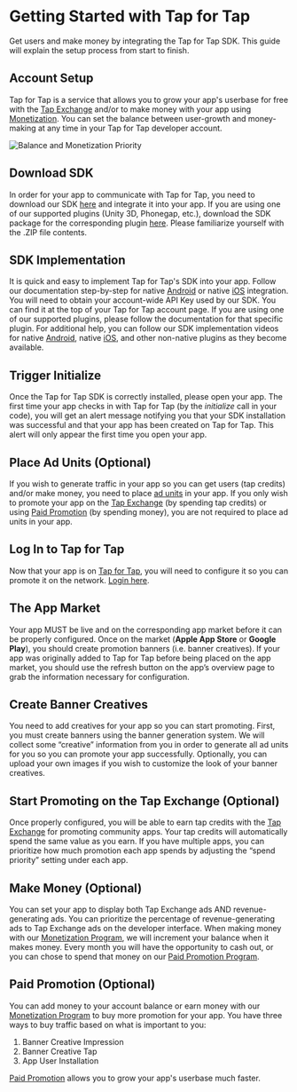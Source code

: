 # Getting Started with Tap for Tap #

Get users and make money by integrating the Tap for Tap SDK.  This guide will explain the setup process from start to finish.

##  Account Setup

Tap for Tap is a service that allows you to grow your app's userbase for free with the [Tap Exchange](/documentation/TapExchange) and/or to make money with your app using [Monetization](/documentation/Monetization). You can set the balance between user-growth and money-making at any time in your Tap for Tap developer account.

![Balance and Monetization Priority](https://raw.github.com/tapfortap/Documentation/master/images/slider-balance.png)

##  Download SDK

In order for your app to communicate with Tap for Tap, you need to download our SDK [here](https://github.com/tapfortap/Documentation/zipball/master) and integrate it into your app.  If you are using one of our supported plugins (Unity 3D, Phonegap, etc.), download the SDK package for the corresponding plugin [here](/documentation/). Please familiarize yourself with the .ZIP file contents.

##  SDK Implementation

It is quick and easy to implement Tap for Tap's SDK into your app. Follow our documentation step-by-step for native [Android](/documentation/Android) or native [iOS](/documentation/iOS) integration. You will need to obtain your account-wide API Key used by our SDK. You can find it at the top of your Tap for Tap account page. If you are using one of our supported plugins, please follow the documentation for that specific plugin. For additional help, you can follow our SDK implementation videos for native [Android](http://www.youtube.com/watch?v=xDj16PJ5WQk&hd=1), native [iOS](http://www.youtube.com/watch?v=LS7DEvITf7Y&hd=1), and other non-native plugins as they become available.

##  Trigger Initialize

Once the Tap for Tap SDK is correctly installed, please open your app. The first time your app checks in with Tap for Tap (by the *initialize* call in your code), you will get an alert message notifying you that your SDK installation was successful and that your app has been created on Tap for Tap. This alert will only appear the first time you open your app.

##  Place Ad Units (Optional)

If you wish to generate traffic in your app so you can get users (tap credits) and/or make money, you need to place [ad units](/documentation/AdUnits) in your app. If you only wish to promote your app on the [Tap Exchange](/documentation/TapExchange) (by spending tap credits) or using [Paid Promotion](/documentation/PaidPromotion) (by spending money), you are not required to place ad units in your app.

##  Log In to Tap for Tap

Now that your app is on [Tap for Tap](http://tapfortap.com), you will need to configure it so you can promote it on the network. [Login here](http://tapfortap.com/login).

##  The App Market

Your app MUST be live and on the corresponding app market before it can be properly configured. Once on the market (**Apple App Store** or **Google Play**), you should create promotion banners (i.e. banner creatives). If your app was originally added to Tap for Tap before being placed on the app market, you should use the refresh button on the app’s overview page to grab the information necessary for configuration.

##  Create Banner Creatives

You need to add creatives for your app so you can start promoting. First, you must create banners using the banner generation system. We will collect some “creative” information from you in order to generate all ad units for you so you can promote your app successfully. Optionally, you can upload your own images if you wish to customize the look of your banner creatives.

##  Start Promoting on the Tap Exchange (Optional)

Once properly configured, you will be able to earn tap credits with the [Tap Exchange](/documentation/TapExchange) for promoting community apps.  Your tap credits will automatically spend the same value as you earn.  If you have multiple apps, you can prioritize how much promotion each app spends by adjusting the “spend priority” setting under each app.

##  Make Money (Optional)

You can set your app to display both Tap Exchange ads AND revenue-generating ads.  You can prioritize the percentage of revenue-generating ads to Tap Exchange ads on the developer interface. When making money with our [Monetization Program](/documentation/Monetization), we will increment your balance when it makes money. Every month you will have the opportunity to cash out, or you can chose to spend that money on our [Paid Promotion Program](/documentation/PaidPromotion).

##  Paid Promotion (Optional)

You can add money to your account balance or earn money with our [Monetization Program](/documentation/Monetization) to buy more promotion for your app.  You have three ways to buy traffic based on what is important to you:

1. Banner Creative Impression
2. Banner Creative Tap
3. App User Installation

[Paid Promotion](/documentation/PaidPromotion) allows you to grow your app's userbase much faster.

